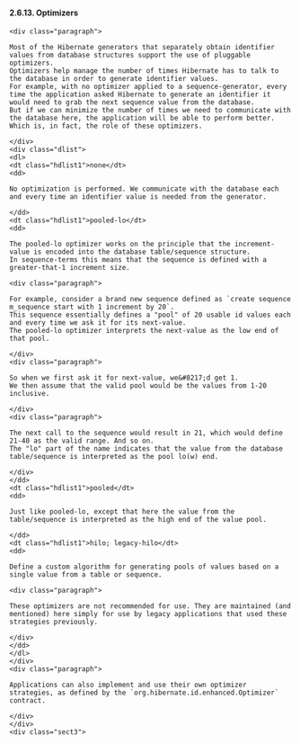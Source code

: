 #### 2.6.13. Optimizers

    <div class="paragraph">

    Most of the Hibernate generators that separately obtain identifier values from database structures support the use of pluggable optimizers.
    Optimizers help manage the number of times Hibernate has to talk to the database in order to generate identifier values.
    For example, with no optimizer applied to a sequence-generator, every time the application asked Hibernate to generate an identifier it would need to grab the next sequence value from the database.
    But if we can minimize the number of times we need to communicate with the database here, the application will be able to perform better.
    Which is, in fact, the role of these optimizers.

    </div>
    <div class="dlist">
    <dl>
    <dt class="hdlist1">none</dt>
    <dd>

    No optimization is performed. We communicate with the database each and every time an identifier value is needed from the generator.

    </dd>
    <dt class="hdlist1">pooled-lo</dt>
    <dd>

    The pooled-lo optimizer works on the principle that the increment-value is encoded into the database table/sequence structure.
    In sequence-terms this means that the sequence is defined with a greater-that-1 increment size.

    <div class="paragraph">

    For example, consider a brand new sequence defined as `create sequence m_sequence start with 1 increment by 20`.
    This sequence essentially defines a "pool" of 20 usable id values each and every time we ask it for its next-value.
    The pooled-lo optimizer interprets the next-value as the low end of that pool.

    </div>
    <div class="paragraph">

    So when we first ask it for next-value, we&#8217;d get 1.
    We then assume that the valid pool would be the values from 1-20 inclusive.

    </div>
    <div class="paragraph">

    The next call to the sequence would result in 21, which would define 21-40 as the valid range. And so on.
    The "lo" part of the name indicates that the value from the database table/sequence is interpreted as the pool lo(w) end.

    </div>
    </dd>
    <dt class="hdlist1">pooled</dt>
    <dd>

    Just like pooled-lo, except that here the value from the table/sequence is interpreted as the high end of the value pool.

    </dd>
    <dt class="hdlist1">hilo; legacy-hilo</dt>
    <dd>

    Define a custom algorithm for generating pools of values based on a single value from a table or sequence.

    <div class="paragraph">

    These optimizers are not recommended for use. They are maintained (and mentioned) here simply for use by legacy applications that used these strategies previously.

    </div>
    </dd>
    </dl>
    </div>
    <div class="paragraph">

    Applications can also implement and use their own optimizer strategies, as defined by the `org.hibernate.id.enhanced.Optimizer` contract.

    </div>
    </div>
    <div class="sect3">
